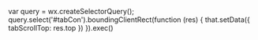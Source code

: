 var query = wx.createSelectorQuery();
         query.select('#tabCon').boundingClientRect(function (res) {
              that.setData({
                tabScrollTop: res.top
              })
            }).exec()
